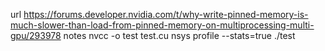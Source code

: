 url
https://forums.developer.nvidia.com/t/why-write-pinned-memory-is-much-slower-than-load-from-pinned-memory-on-multiprocessing-multi-gpu/293978
notes
nvcc -o test test.cu
nsys profile --stats=true ./test